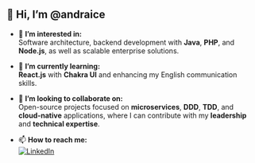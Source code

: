 ## 👋 Hi, I’m @andraice

- 👀 **I’m interested in:**  
  Software architecture, backend development with **Java**, **PHP**, and **Node.js**, as well as scalable enterprise solutions.  

- 🌱 **I’m currently learning:**  
  **React.js** with **Chakra UI** and enhancing my English communication skills.  

- 💞️ **I’m looking to collaborate on:**  
  Open-source projects focused on **microservices**, **DDD**, **TDD**, and **cloud-native** applications, where I can contribute with my **leadership** and **technical expertise**.  

- 📫 **How to reach me:**  
  [![LinkedIn](https://img.shields.io/badge/LinkedIn-Connect-blue?logo=linkedin)](https://www.linkedin.com/in/alberto-sanchez-sena)  


<!---
andraice/andraice is a ✨ special ✨ repository because its `README.md` (this file) appears on your GitHub profile.
You can click the Preview link to take a look at your changes.
--->

